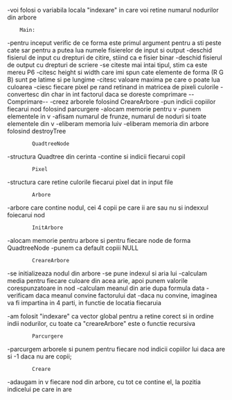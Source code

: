 -voi folosi o variabila locala "indexare" in care voi retine numarul nodurilor din arbore 

        Main:
-pentru inceput verific de ce forma este primul argument pentru a sti peste cate sar pentru a putea lua numele fisierelor de input si output
-deschid fisierul de input cu drepturi de citire, stiind ca e fisier binar
-deschid fisierul de output cu drepturi de scriere
-se citeste mai intai tipul, stim ca este mereu P6
-citesc height si width care imi spun cate elemente de forma (R G B) sunt pe latime si pe lungime
-citesc valoare maxima pe care o poate lua culoarea
-ciesc fiecare pixel pe rand retinand in matricea de pixeli culorile
-convertesc din char in int factorul daca se doreste comprimare
    --Comprimare--
-creez arborele folosind CreareArbore
-pun indicii copiilor fiecarui nod folosind parcurgere
-alocam memorie pentru v
-punem elementele in v
-afisam numarul de frunze, numarul de noduri si toate elementele din v
-eliberam memoria luiv
-eliberam memoria din arbore folosind destroyTree

            QuadtreeNode
-structura Quadtree din cerinta
-contine si indicii fiecarui copil

            Pixel
-structura care retine culorile fiecarui pixel dat in input file

            Arbore
-arbore care contine nodul, cei 4 copii pe care ii are sau nu si indexxul foiecarui nod

            InitArbore
-alocam memorie pentru arbore si pentru fiecare node de forma QuadtreeNode
-punem ca default copiii NULL

            CreareArbore
-se initializeaza nodul din arbore
-se pune indexul si aria lui
-calculam media pentru fiecare culoare din acea arie, apoi punem valorile corespunzatoare in nod
-calculam meanul din arie dupa formula data
-verificam daca meanul convine factorului dat
-daca nu convine, imaginea va fi impartina in 4 parti, in functie de locatia fiecaruia

-am folosit "indexare" ca vector global pentru a retine corect si in ordine indii nodurilor, cu toate ca "creareArbore" este o functie recursiva

            Parcurgere
-parcurgem arborele si punem pentru fiecare nod indicii copiilor lui daca are si -1 daca nu are copii;

            Creare
-adaugam in v fiecare nod din arbore, cu tot ce contine el, la pozitia indicelui pe care in are

